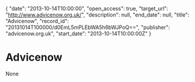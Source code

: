 {
  "date": "2013-10-14T10:00:00", 
  "open_access": true, 
  "target_url": "http://www.advicenow.org.uk/", 
  "description": null, 
  "end_date": null, 
  "title": "Advicenow", 
  "record_id": "20131014T100000/d0EmL5mPLEbWA5h6bWJPoQ==", 
  "publisher": "advicenow.org.uk", 
  "start_date": "2013-10-14T10:00:00Z"
}

# Advicenow

None
